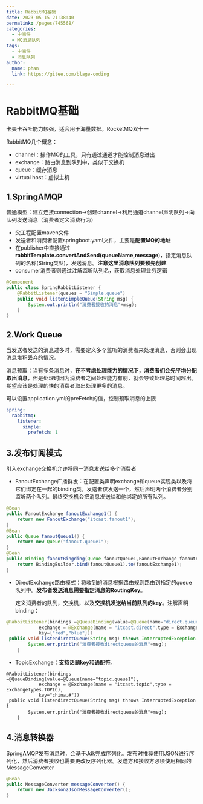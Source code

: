 ```yaml
---
title: RabbitMQ基础
date: 2023-05-15 21:38:40
permalink: /pages/745568/
categories: 
  - 中间件
  - MQ消息队列
tags: 
  - 中间件
  - 消息队列
author: 
  name: phan
  link: https://gitee.com/blage-coding

---
```

# RabbitMQ基础

卡夫卡吞吐能力较强，适合用于海量数据。RocketMQ双十一

RabbitMQ几个概念：

- channel：操作MQ的工具，只有通过通道才能控制消息进出
- exchange：路由消息到队列中，类似于交换机
- queue：缓存消息
- virtual host：虚拟主机

## 1.SpringAMQP

普通模型：建立连接connection->创建channel->利用通道channel声明队列->向队列发送消息（消费者定义消费行为）

- 父工程配置maven文件
- 发送者和消费者配置springboot.yaml文件，主要是**配置MQ的地址**
- 在publisher中直接通过**rabbitTemplate.convertAndSend(queueName,message**)，指定消息队列的名称(String类型)，发送消息。**注意这里消息队列要预先创建**
- consumer消费者则通过注解监听队列名，获取消息处理业务逻辑

```java
@Component
public class SpringRabbitListener {
    @RabbitListener(queues = "Simple.queue")
    public void listenSimpleQueue(String msg) {
        System.out.println("消费者接收的消息"+msg);
    }
}
```

## 2.Work Queue

当发送者发送的消息过多时，需要定义多个监听的消费者来处理消息，否则会出现消息堆积丢弃的情况。

消息预取：当有多条消息时，**在不考虑处理能力的情况下，消费者们会先平均分配取出消息**，但是处理时因为消费者之间处理能力有别，就会导致处理总时间超出。期望应该是处理的快的消费者取出处理更多的消息。

可以设置application.yml的preFetch的值，控制预取消息的上限

```yaml
spring:
  rabbitmq:
    listener:
      simple:
        prefetch: 1
```

## 3.发布订阅模式

引入exchange交换机允许将同一消息发送给多个消费者

- FanoutExchange广播群发：在配置类声明exchange和queue实现类以及将它们绑定在一起的binding类。发送者仅发送一个，然后声明两个消费者分别监听两个队列。最终交换机会把消息发送给和他绑定的所有队列。

```java
@Bean
public FanoutExchange fanoutExchange1() {
    return new FanoutExchange("itcast.fanout1");
}
@Bean
public Queue fanoutQueue1() {
    return new Queue("fanout.queue1");
}
@Bean
public Binding fanoutBingding(Queue fanoutQueue1,FanoutExchange fanoutExchange1) {
    return BindingBuilder.bind(fanoutQueue1).to(fanoutExchange1);
}
```

- DirectExchange路由模式：将收到的消息根据路由规则路由到指定的queue队列中。**发布者发送消息需要指定消息的RoutingKey**。

  定义消费者的队列，交换机，以及**交换机发送给当前队列的key**。注解声明binding：

```java
@RabbitListener(bindings =@QueueBinding(value=@Queue(name="direct.queue1"),
            exchange = @Exchange(name = "itcast.direct",type = ExchangeTypes.DIRECT),
            key={"red","blue"}))
 public void listendirectQueue(String msg) throws InterruptedException {
        System.err.println("消费者接收directqueue的消息"+msg);
    }
```

- TopicExchange：**支持话题key和通配符**。

```
@RabbitListener(bindings =@QueueBinding(value=@Queue(name="topic.queue1"),
            exchange = @Exchange(name = "itcast.topic",type = ExchangeTypes.TOPIC),
            key="china.#"))
 public void listendirectQueue(String msg) throws InterruptedException {
        System.err.println("消费者接收directqueue的消息"+msg);
    }
```

## 4.消息转换器

SpringAMQP发布消息时，会基于Jdk完成序列化。发布时推荐使用JSON进行序列化，然后消费者接收也需要更改反序列化器。发送方和接收方必须使用相同的MessageConverter

```java
@Bean
public MessageConverter messageConverter() {
    return new Jackson2JsonMessageConverter();
}
```
